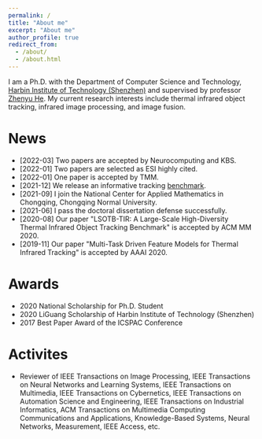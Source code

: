```yaml
---
permalink: /
title: "About me"
excerpt: "About me"
author_profile: true
redirect_from: 
  - /about/
  - /about.html
---
```


I am a Ph.D. with the Department of Computer Science and Technology, [Harbin Institute of Technology (Shenzhen)](http://www.hitsz.edu.cn/index.html) and supervised by professor [Zhenyu He](http://www.hezhenyu.cn). My current research interests include thermal infrared object tracking, infrared image processing, and image fusion.

News
=====
* [2022-03] Two papers are accepted by Neurocomputing and KBS.
* [2022-01] Two papers are selected as ESI highly cited. 
* [2022-01] One paper is accepted by TMM.
* [2021-12] We release an informative tracking [benchmark](https://github.com/XinLi-zn/Informative-tracking-benchmark).
* [2021-09] I join the National Center for Applied Mathematics in Chongqing, Chongqing Normal University.
* [2021-06] I pass the doctoral dissertation defense successfully.
* [2020-08] Our paper "LSOTB-TIR: A Large-Scale High-Diversity Thermal Infrared Object Tracking Benchmark" is accepted by ACM MM 2020.
* [2019-11] Our paper "Multi-Task Driven Feature Models for Thermal Infrared Tracking" is accepted by AAAI 2020.

Awards
======
* 2020 National Scholarship for Ph.D. Student
* 2020 LiGuang Scholarship of Harbin Institute of Technology (Shenzhen)
* 2017 Best Paper Award of the ICSPAC Conference

Activites
=====
* Reviewer of IEEE Transactions on Image Processing, IEEE Transactions on Neural Networks and Learning Systems, IEEE Transactions on Multimedia, IEEE Transactions on Cybernetics, IEEE Transactions on Automation Science and Engineering, IEEE Transactions on Industrial Informatics, ACM Transactions on Multimedia Computing Communications and Applications, Knowledge-Based Systems, Neural Networks, Measurement, IEEE Access, etc.
